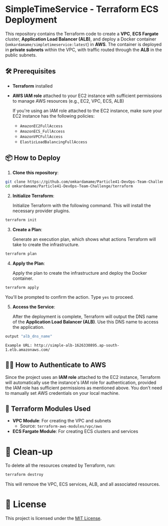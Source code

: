 # SimpleTimeService - Terraform ECS Deployment

This repository contains the Terraform code to create a **VPC**, **ECS Fargate** cluster, **Application Load Balancer (ALB)**, and deploy a Docker container (`omkardamame/simpletimeservice:latest`) in **AWS**. The container is deployed in **private subnets** within the VPC, with traffic routed through the **ALB** in the public subnets.

## 🛠️ Prerequisites

- **Terraform** installed
- **AWS IAM role** attached to your EC2 instance with sufficient permissions to manage AWS resources (e.g., EC2, VPC, ECS, ALB)
  
  If you're using an IAM role attached to the EC2 instance, make sure your EC2 instance has the following policies:
  - `AmazonEC2FullAccess`
  - `AmazonECS_FullAccess`
  - `AmazonVPCFullAccess`
  - `ElasticLoadBalancingFullAccess`

## 📦 How to Deploy

1. **Clone this repository**:

```bash
git clone https://github.com/omkardamame/Particle41-DevOps-Team-Challenge/terraform
cd omkardamame/Particle41-DevOps-Team-Challenge/terraform
```

2. **Initialize Terraform**:

    Initialize Terraform with the following command. This will install the necessary provider plugins.

```bash
terraform init
```

3. **Create a Plan**:

    Generate an execution plan, which shows what actions Terraform will take to create the infrastructure.

```bash
terraform plan
```

4. **Apply the Plan**:

    Apply the plan to create the infrastructure and deploy the Docker container.

```bash
terraform apply
```
You'll be prompted to confirm the action. Type `yes` to proceed.

5. **Access the Service**:

    After the deployment is complete, Terraform will output the DNS name of the **Application Load Balancer (ALB)**. Use this DNS name to access the application.

```bash
output "alb_dns_name"
```

    Example URL: http://simple-alb-1626330895.ap-south-1.elb.amazonaws.com/

## 🧑‍💻 How to Authenticate to AWS

Since the project uses an **IAM role** attached to the EC2 instance, Terraform will automatically use the instance's IAM role for authentication, provided the IAM role has sufficient permissions as mentioned above. You don’t need to manually set AWS credentials on your local machine.

## 🧩 Terraform Modules Used

- **VPC Module**: For creating the VPC and subnets
    - Source: `terraform-aws-modules/vpc/aws`
- **ECS Fargate Module**: For creating ECS clusters and services

# 🧹 Clean-up

To delete all the resources created by Terraform, run:

```bash
terraform destroy
```

This will remove the VPC, ECS services, ALB, and all associated resources.

# 📜 License

This project is licensed under the [MIT License](https://github.com/omkardamame/Particle41-DevOps-Team-Challenge/blob/main/LICENSE).
